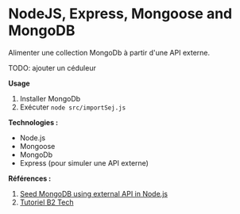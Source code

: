 # NodeJS, Express, Mongoose and MongoDB

Alimenter une collection MongoDb à partir d'une API externe.

TODO: ajouter un céduleur

**Usage**
1. Installer MongoDb
2. Exécuter `node src/importSej.js`

**Technologies :**
- Node.js
- Mongoose
- MongoDb
- Express (pour simuler une API externe)

**Références :**

1. [Seed MongoDB using external API in Node.js](https://baraksaidoff.medium.com/seed-mongodb-using-external-api-in-node-js-e73f7a85ea5)
2. [Tutoriel B2 Tech](https://www.youtube.com/playlist?list=PLA7e3zmT6XQU_YoMn_Z9vpAOskP9xq57s)